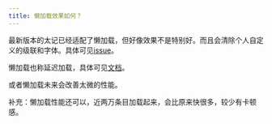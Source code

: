 ```yaml
---
title: 懒加载效果如何？
---
```


最新版本的太记已经适配了懒加载，但好像效果不是特别好。而且会清除个人自定义的级联和字体。具体可见[issue](https://github.com/Jermolene/TiddlyWiki5/issues/7502)。

懒加载也称延迟加载，具体可见[文档](https://bramchen.github.io/tw5-docs/zh-Hans/#LazyLoading)。

或者懒加载未来会改善太微的性能。

补充：懒加载性能还可以，近两万条目加载起来，会比原来快很多，较少有卡顿感。